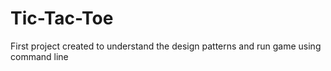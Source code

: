 # Tic-Tac-Toe
First project created to understand the design patterns and run game using command line
